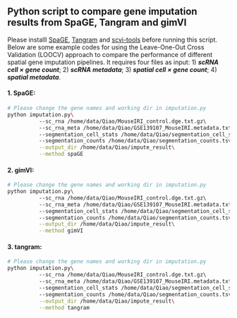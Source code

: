 ## Python script to compare gene imputation results from SpaGE, Tangram and gimVI
Please installl [SpaGE](https://github.com/tabdelaal/SpaGE), [Tangram](https://github.com/broadinstitute/Tangram) and [scvi-tools](https://github.com/scverse/scvi-tools) before running this script. 
Below are some example codes for using the Leave-One-Out Cross Validation (LOOCV) approach to compare the performance of different spatial gene imputation pipelines. It requires four files as input: 1) ***scRNA $cell \times gene$ count***; 2) ***scRNA metadata***; 3) ***spatial $cell \times gene$ count***; 4) ***spatial metadata***.  
#### 1. SpaGE:
```bash
# Please change the gene names and working dir in imputation.py
python imputation.py\ 
          --sc_rna /home/data/Qiao/MouseIRI_control.dge.txt.gz\ 
          --sc_rna_meta /home/data/Qiao/GSE139107_MouseIRI.metadata.txt.gz\ 
          --segmentation_cell_stats /home/data/Qiao/segmentation_cell_stats.csv\ 
          --segmentation_counts /home/data/Qiao/segmentation_counts.tsv\
          --output_dir /home/data/Qiao/impute_result\
          --method spaGE
```
#### 2. gimVI:
```bash
# Please change the gene names and working dir in imputation.py
python imputation.py\ 
          --sc_rna /home/data/Qiao/MouseIRI_control.dge.txt.gz\ 
          --sc_rna_meta /home/data/Qiao/GSE139107_MouseIRI.metadata.txt.gz\ 
          --segmentation_cell_stats /home/data/Qiao/segmentation_cell_stats.csv\ 
          --segmentation_counts /home/data/Qiao/segmentation_counts.tsv\
          --output_dir /home/data/Qiao/impute_result\
          --method gimVI
```
#### 3. tangram:
```bash
# Please change the gene names and working dir in imputation.py
python imputation.py\ 
          --sc_rna /home/data/Qiao/MouseIRI_control.dge.txt.gz\ 
          --sc_rna_meta /home/data/Qiao/GSE139107_MouseIRI.metadata.txt.gz\ 
          --segmentation_cell_stats /home/data/Qiao/segmentation_cell_stats.csv\ 
          --segmentation_counts /home/data/Qiao/segmentation_counts.tsv\
          --output_dir /home/data/Qiao/impute_result\
          --method tangram
```
          
